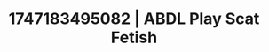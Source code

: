 ---
categories:
- Tasteful nudity
- Nude Olympics
- Whispered desires
- Cosmic sensuality
- Hands in hair
image: /assets/images/1747183495082.jpg
layout: post
seo:
  description: Featured content with artistic Scat Fetish, ABDL Play. HD images available.
  keywords: Scat Fetish, ABDL Play
  og_image: /assets/images/1747183495082.jpg
  schema_type: VisualArtwork
tags:
- ABDL Play
- '#1747183495082'
- Scat Fetish
title: 1747183495082 | ABDL Play Scat Fetish
---